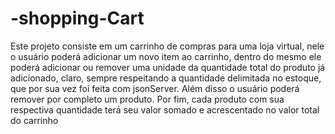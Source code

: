 # -shopping-Cart
Este projeto consiste em um carrinho de compras para uma loja virtual, nele o usuário poderá adicionar um novo item ao carrinho, dentro do mesmo ele poderá adicionar ou remover uma unidade da quantidade total do produto já adicionado, claro, sempre respeitando a quantidade delimitada no estoque, que por sua vez foi feita com jsonServer. Além disso o usuário poderá remover por completo um produto. Por fim, cada produto com sua respectiva quantidade terá seu valor somado e acrescentado no valor total do carrinho 
